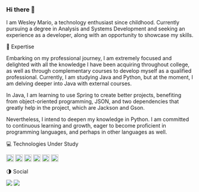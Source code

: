 ### Hi there 👋

I am Wesley Mario, a technology enthusiast since childhood. Currently pursuing a degree in Analysis and Systems Development and seeking an experience as a developer, along with an opportunity to showcase my skills.

:orange_book: Expertise

Embarking on my professional journey, I am extremely focused and delighted with all the knowledge I have been acquiring throughout college, as well as through complementary courses to develop myself as a qualified professional. Currently, I am studying Java and Python, but at the moment, I am delving deeper into Java with external courses.

In Java, I am learning to use Spring to create better projects, benefiting from object-oriented programming, JSON, and two dependencies that greatly help in the project, which are Jackson and Gson.

Nevertheless, I intend to deepen my knowledge in Python. I am committed to continuous learning and growth, eager to become proficient in programming languages, and perhaps in other languages as well.


:computer: Technologies Under Study

<img loading="lazy" src="https://cdn.jsdelivr.net/gh/devicons/devicon@latest/icons/java/java-original.svg" width="20" height="20"/>
<img loading="lazy" src="https://cdn.jsdelivr.net/gh/devicons/devicon@latest/icons/python/python-original-wordmark.svg" width="20" height="20"/>
<img loading="lazy" src="https://cdn.jsdelivr.net/gh/devicons/devicon@latest/icons/javascript/javascript-original.svg" width="20" height="20"/>
<img loading="lazy" src="https://cdn.jsdelivr.net/gh/devicons/devicon@latest/icons/json/json-original.svg" width="20" height="20"/>
<img loading="lazy" src="https://cdn.jsdelivr.net/gh/devicons/devicon@latest/icons/html5/html5-original.svg" width="20" height="20"/>
<img loading="lazy" src="https://cdn.jsdelivr.net/gh/devicons/devicon@latest/icons/notion/notion-original.svg" width="20" height="20"/>


:last_quarter_moon: Social

<div>
<a href = "mailto:wesleymario01@gmail.com"><img loading="lazy" src="https://img.shields.io/badge/Gmail-D14836?style=for-the-badge&logo=gmail&logoColor=white" target="_blank"></a>  
<a href="https://www.linkedin.com/in/wesley-mario/" target="_blank"><img loading="lazy" src="https://img.shields.io/badge/-LinkedIn-%230077B5?style=for-the-badge&logo=linkedin&logoColor=white" target="_blank"></a>   
</div>


